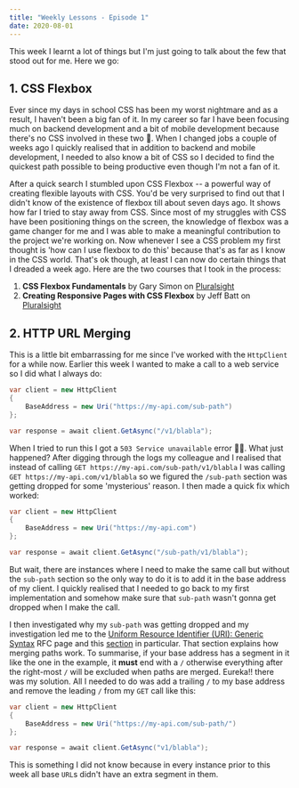 ```yaml
---
title: "Weekly Lessons - Episode 1"
date: 2020-08-01
---
```


This week I learnt a lot of things but I'm just going to talk about the few that stood out for me. Here we go:

## 1. CSS Flexbox

Ever since my days in school CSS has been my worst nightmare and as a result, I haven't been a big fan of it. In my career so far I have been focusing much on backend development and a bit of mobile development because there's no CSS involved in these two :new_moon_with_face:. When I changed jobs a couple of weeks ago I quickly realised that in addition to backend and mobile development, I needed to also know a bit of CSS so I decided to find the quickest path possible to being productive even though I'm not a fan of it.

After a quick search I stumbled upon CSS Flexbox -- a powerful way of creating flexible layouts with CSS. You'd be very surprised to find out that I didn't know of the existence of flexbox till about seven days ago. It shows how far I tried to stay away from CSS. Since most of my struggles with CSS have been positioning things on the screen, the knowledge of flexbox was a game changer for me and I was able to make a meaningful contribution to the project we're working on. Now whenever I see a CSS problem my first thought is 'how can I use flexbox to do this' because that's as far as I know in the CSS world. That's ok though, at least I can now do certain things that I dreaded a week ago. Here are the two courses that I took in the process:

1. **CSS Flexbox Fundamentals** by Gary Simon on [Pluralsight](https://app.pluralsight.com/library/courses/css-flexbox-fundamentals-2319/table-of-contents)
2. **Creating Responsive Pages with CSS Flexbox** by Jeff Batt on [Pluralsight](https://app.pluralsight.com/library/courses/css-flexbox-creating-responsive-pages/table-of-contents)

## 2. HTTP URL Merging

This is a little bit embarrassing for me since I've worked with the `HttpClient` for a while now. Earlier this week I wanted to make a call to a web service so I did what I always do:

```csharp
var client = new HttpClient
{
    BaseAddress = new Uri("https://my-api.com/sub-path")
};

var response = await client.GetAsync("/v1/blabla");
```

When I tried to run this I got a `503 Service unavailable` error :ok_man:. What just happened? After digging through the logs my colleague and I realised that instead of calling `GET https://my-api.com/sub-path/v1/blabla` I was calling `GET https://my-api.com/v1/blabla` so we figured the `/sub-path` section was getting dropped for some 'mysterious' reason. I then made a quick fix which worked:

```csharp
var client = new HttpClient
{
    BaseAddress = new Uri("https://my-api.com")
};

var response = await client.GetAsync("/sub-path/v1/blabla");
```

But wait, there are instances where I need to make the same call but without the `sub-path` section so the only way to do it is to add it in the base address of my client. I quickly realised that I needed to go back to my first implementation and somehow make sure that `sub-path` wasn't gonna get dropped when I make the call.

I then investigated why my `sub-path` was getting dropped and my investigation led me to the [Uniform Resource Identifier (URI): Generic Syntax](https://tools.ietf.org/html/rfc3986) RFC page and this [section](https://tools.ietf.org/html/rfc3986#section-5.2.3) in particular. That section explains how merging paths work. To summarise, if your base address has a segment in it like the one in the example, it **must** end with a `/` otherwise everything after the right-most `/` will be excluded when paths are merged. Eureka!! there was my solution. All I needed to do was add a trailing `/` to my base address and remove the leading `/` from my `GET` call like this:

```csharp
var client = new HttpClient
{
    BaseAddress = new Uri("https://my-api.com/sub-path/")
};

var response = await client.GetAsync("v1/blabla");
```

This is something I did not know because in every instance prior to this week all base `URL`s didn't have an extra segment in them.
